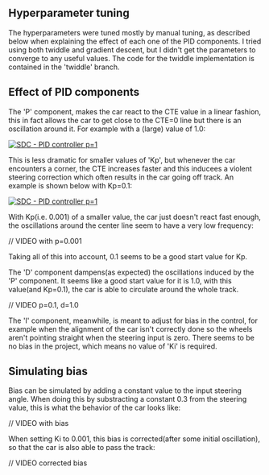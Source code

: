 Hyperparameter tuning
-----
The hyperparameters were tuned mostly by manual tuning, as described below when explaining the effect of each one of the PID components. I tried
using both twiddle and gradient descent, but I didn't get the parameters to converge to any useful values. The code for the twiddle implementation is contained in the 'twiddle' branch.

Effect of PID components
-----

The 'P' component, makes the car react to the CTE value in a linear fashion, this in fact allows the car to get close to the CTE=0 line but there is an oscillation around it. For example with a (large) value of 1.0:

[![SDC - PID controller p=1 ](https://img.youtube.com/vi/fSk1eqMjANo/0.jpg)](https://www.youtube.com/watch?v=fSk1eqMjANo)


This is less dramatic for smaller values of 'Kp', but whenever the car encounters a corner, the CTE increases faster and this inducees a violent steering correction which often results in the car going off track. An example is shown below with Kp=0.1:

[![SDC - PID controller p=1 ](https://img.youtube.com/vi/e2-nBJlYhYk/0.jpg)](https://www.youtube.com/watch?v=e2-nBJlYhYk)

With Kp(i.e. 0.001) of a smaller value, the car just doesn't react fast enough, the oscillations around the center line seem to have a very low frequency:

// VIDEO with p=0.001

Taking all of this into account, 0.1 seems to be a good start value for Kp.

The 'D' component dampens(as expected) the oscillations induced by the 'P' component. It seems like a good start value for it is 1.0, with this value(and Kp=0.1), the car is able to circulate around the whole track.

// VIDEO p=0.1, d=1.0

The 'I' component, meanwhile, is meant to adjust for bias in the control, for example when the alignment of the car isn't correctly done so the wheels aren't pointing straight when the steering input is zero. There seems to be no bias in the project, which means no value of 'Ki' is required. 


Simulating bias
-----

Bias can be simulated by adding a constant value to the input steering angle. When doing this by substracting a constant 0.3 from the steering value, this is what the behavior of the car looks like:

// VIDEO with bias

When setting Ki to 0.001, this bias is corrected(after some initial oscillation), so that the car is also able to pass the track:

// VIDEO corrected bias

